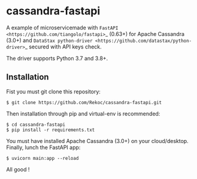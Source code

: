 # cassandra-fastapi

A example of microservicemade with `FastAPI <https://github.com/tiangolo/fastapi>`_ (0.63+) for Apache Cassandra (3.0+) and `DataStax python-driver <https://github.com/datastax/python-driver>`_ secured with API keys check.

The driver supports Python 3.7 and 3.8+.


Installation
------------
Fist you must git clone this repository:

    $ git clone https://github.com/Rekoc/cassandra-fastapi.git

Then installation through pip and virtual-env is recommended:

    $ cd cassandra-fastapi
    $ pip install -r requirements.txt
    
You must have installed Apache Cassandra (3.0+) on your cloud/desktop.
Finally, lunch the FastAPI app:

    $ uvicorn main:app --reload
    
All good !
